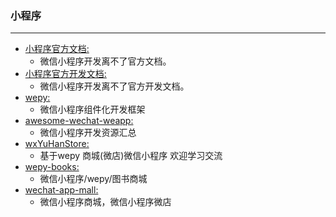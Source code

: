 ### 小程序 
  ---



* [小程序官方文档:](https://mp.weixin.qq.com/debug/wxadoc/introduction/index.html?t=2018313)
    * 微信小程序开发离不了官方文档。
* [小程序官方开发文档:](https://mp.weixin.qq.com/debug/wxadoc/dev/index.html?t=20171117)
    * 微信小程序开发离不了官方开发文档。
* [wepy:](https://github.com/Tencent/wepy)
    * 微信小程序组件化开发框架
* [awesome-wechat-weapp:](https://github.com/justjavac/awesome-wechat-weapp)
    * 微信小程序开发资源汇总
* [wxYuHanStore:](https://github.com/dyq086/wxYuHanStore)
    * 基于wepy 商城(微店)微信小程序 欢迎学习交流
* [wepy-books:](https://github.com/KingJeason/wepy-books)
    * 微信小程序/wepy/图书商城
* [wechat-app-mall:](https://github.com/EastWorld/wechat-app-mall)
    * 微信小程序商城，微信小程序微店



















